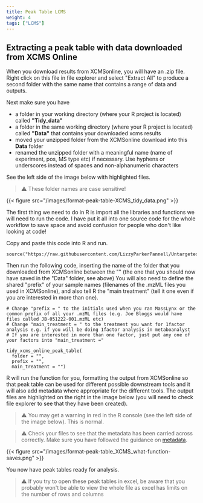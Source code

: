 ```yaml
---
title: Peak Table LCMS
weight: 4
tags: ["LCMS"]
---
```


## Extracting a peak table with data downloaded from XCMS Online

When you download results from XCMSonline, you will have an .zip file. Right click on this file in file explorer and select "Extract All" to produce a second folder with the
same name that contains a range of data and outputs.

Next make sure you have 
- a folder in your working directory (where your R project is located) called **"Tidy_data"**
- a folder in the same working directory (where your R project is located) called **"Data"** that contains your downloaded xcms results
- moved your unzipped folder from the XCMSonline download into this **Data** folder
- renamed the unzipped folder with a meaningful name (name of experiment, pos, MS type etc) if necessary. Use hyphens or underscores instead of spaces and non-alphanumeric characters

See the left side of the image below with highlighted files. 

> :warning: These folder names are case sensitive!

{{< figure src="/images/format-peak-table-XCMS_tidy_data.png" >}}


The first thing we need to do in R is import all the libraries and functions we will need to run the code. I have put it all into one source code for the whole workflow to save space
and avoid confusion for people who don't like looking at code!

Copy and paste this code into R and run.

```
source("https://raw.githubusercontent.com/LizzyParkerPannell/Untargeted_metabolomics_workflow/main/00_workflow_functions.R")
```

Then run the following code, inserting the name of the folder that you downloaded from XCMSonline between the "" (the one that you should now have saved in the "Data" folder, see above)
You will also need to define the shared "prefix" of your sample names (filenames of the .mzML files you used in XCMSonline), and also tell R the "main treatment" (tell it one even if you are interested in more than one).

```
# Change "prefix = " to the initials used when you ran MassLynx or the common prefix of all your .mzML files (e.g. Joe Bloggs would have files called JB-051222-001.mzML etc)
# Change "main_treatment = " to the treatment you want for 1factor analysis e.g. if you will be doing 1factor analysis in metaboanalyst
# If you are interested in more than one factor, just put any one of your factors into "main_treatment ="

tidy_xcms_online_peak_table(
  folder = "", 
  prefix = "",
  main_treatment = "")
```

R will run the function for you, formatting the output from XCMSonline so that peak table can be used for different
possible downstream tools and it will also add metadata where appropriate for the different tools. 
The output files are highlighted on the right in the image below (you will need to check file explorer to see that they have been created).

> :warning: You may get a warning in red in the R console (see the left side of the image below). This is normal.

> :warning: Check your files to see that the metadata has been carried across correctly. Make sure you have followed the guidance on [metadata](https://untargeted-metabolomics-workflow.netlify.app/05_extracting-formatting-peak-table/02_metadata/).

{{< figure src="/images/format-peak-table_XCMS_what-function-saves.png" >}}

You now have peak tables ready for analysis.

> :warning: If you try to open these peak tables in excel, be aware that you probably won't be able to view the whole file as excel has limits on the number of rows and columns



